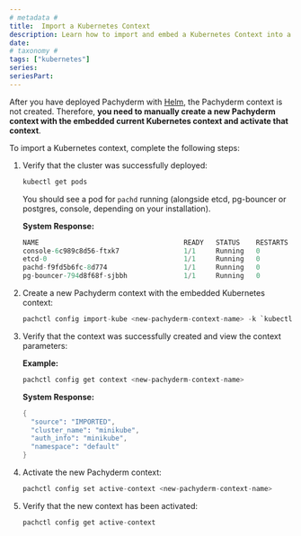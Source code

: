 ```yaml
---
# metadata # 
title:  Import a Kubernetes Context
description: Learn how to import and embed a Kubernetes Context into a Pachyderm context. 
date: 
# taxonomy #
tags: ["kubernetes"]
series:
seriesPart:
--- 
```


After you have deployed Pachyderm with [Helm](../helm-install/), the Pachyderm context is not created. Therefore, **you need to manually create a new Pachyderm context with
the embedded current Kubernetes context and activate that context**.

To import a Kubernetes context, complete the following steps:

1. Verify that the cluster was successfully deployed:

   ```s
   kubectl get pods
   ```

   You should see a pod for `pachd` running 
   (alongside etcd, pg-bouncer or postgres, console, depending on your installation). 

   **System Response:**

   ```s
   NAME                                    READY   STATUS    RESTARTS   AGE
   console-6c989c8d56-ftxk7                1/1     Running   0          3d18h
   etcd-0                                  1/1     Running   0          3d18h
   pachd-f9fd5b6fc-8d774                   1/1     Running   0          3d18h
   pg-bouncer-794d8f68f-sjbbh              1/1     Running   0          3d18h
   ```


1. Create a new Pachyderm context with the embedded Kubernetes context:

   ```s
   pachctl config import-kube <new-pachyderm-context-name> -k `kubectl config current-context`
   ```

1. Verify that the context was successfully created and view the context parameters:

   **Example:**

   ```s
   pachctl config get context <new-pachyderm-context-name>
   ```

   **System Response:**

   ```s
   {
     "source": "IMPORTED",
     "cluster_name": "minikube",
     "auth_info": "minikube",
     "namespace": "default"
   }
   ```

1. Activate the new Pachyderm context:

   ```s
   pachctl config set active-context <new-pachyderm-context-name>
   ```

1. Verify that the new context has been activated:

   ```s
   pachctl config get active-context
   ```
